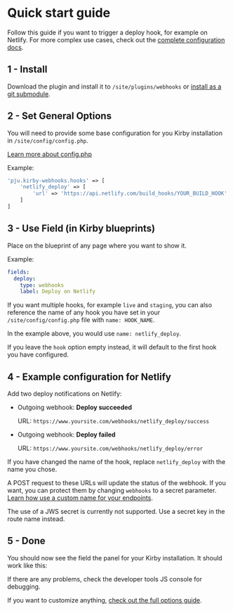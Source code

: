 # Quick start guide

Follow this guide if you want to trigger a deploy hook, for example on Netlify.
For more complex use cases, check out the [complete configuration docs](https://github.com/pju-/kirby-webhooks/tree/master/docs/config.md).

## 1 - Install

Download the plugin and install it to ```/site/plugins/webhooks``` or [install as a git submodule](https://getkirby.com/docs/guide/plugins/plugin-setup-basic#the-three-plugin-installation-methods).

## 2 - Set General Options

You will need to provide some base configuration for you Kirby installation in `/site/config/config.php`.

[Learn more about config.php](https://getkirby.com/docs/guide/configuration)

Example:
```php
'pju.kirby-webhooks.hooks' => [
    'netlify_deploy' => [
        'url' => 'https://api.netlify.com/build_hooks/YOUR_BUILD_HOOK'
    ]
]
```

## 3 - Use Field (in Kirby blueprints)
 
Place on the blueprint of any page where you want to show it.

Example:
```yml
fields:
  deploy:
    type: webhooks
    label: Deploy on Netlify
```

If you want multiple hooks, for example `live` and `staging`, you can also reference the name of any hook you have set in your ```/site/config/config.php``` file with `name: HOOK_NAME`.

In the example above, you would use `name: netlify_deploy`.

If you leave the ```hook``` option empty instead, it will default to the first hook you have configured.

## 4 - Example configuration for Netlify

Add two deploy notifications on Netlify:

- Outgoing webhook: **Deploy succeeded**

  URL: `https://www.yoursite.com/webhooks/netlify_deploy/success`
- Outgoing webhook: **Deploy failed**

  URL: `https://www.yoursite.com/webhooks/netlify_deploy/error`

If you have changed the name of the hook, replace `netlify_deploy` with the name you chose.

A POST request to these URLs will update the status of the webhook. If you want, you can protect them by changing `webhooks` to a secret parameter. 
[Learn how use a custom name for your endpoints](https://github.com/pju-/kirby-webhooks/tree/master/docs/config.md#endpoint).

The use of a JWS secret is currently not supported. Use a secret key in the route name instead.

## 5 - Done

You should now see the field the panel for your Kirby installation.
It should work like this:

If there are any problems, check the developer tools JS console for debugging.

If you want to customize anything, [check out the full options guide](https://github.com/pju-/kirby-webhooks/tree/master/docs/config.md).
